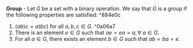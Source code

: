 **Group** - Let $G$ be a set with a binary operation. We say that $G$ is a group if the following properties are satisfied: ^884e0c
1. $(ab)c = a(bc)$ for all $a,b,c \in G.$ ^0a06a7
2. There is an element $e \in G$ such that $ae=ea=a, \forall \ a \in G.$
3. For all $a \in G,$ there exists an element $b \in G$ such that $ab = ba = e.$